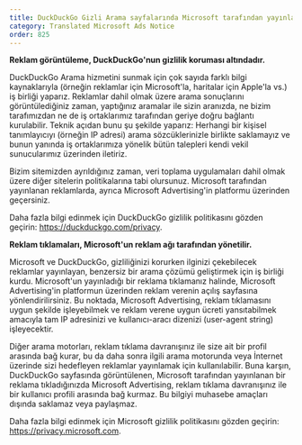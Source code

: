```yaml
---
title: DuckDuckGo Gizli Arama sayfalarında Microsoft tarafından yayınlanan reklamlar
category: Translated Microsoft Ads Notice
order: 825
---
```


**Reklam görüntüleme, DuckDuckGo'nun gizlilik koruması altındadır.**

DuckDuckGo Arama hizmetini sunmak için çok sayıda farklı bilgi kaynaklarıyla (örneğin reklamlar için Microsoft'la, haritalar için Apple'la vs.) iş birliği yaparız. Reklamlar dahil olmak üzere arama sonuçlarını görüntülediğiniz zaman, yaptığınız aramalar ile sizin aranızda, ne bizim tarafımızdan ne de iş ortaklarımız tarafından geriye doğru bağlantı kurulabilir. Teknik açıdan bunu şu şekilde yaparız: Herhangi bir kişisel tanımlayıcıyı (örneğin IP adresi) arama sözcüklerinizle birlikte saklamayız ve bunun yanında iş ortaklarımıza yönelik bütün talepleri kendi vekil sunucularımız üzerinden iletiriz.

Bizim sitemizden ayrıldığınız zaman, veri toplama uygulamaları dahil olmak üzere diğer sitelerin politikalarına tabi olursunuz. Microsoft tarafından yayınlanan reklamlarda, ayrıca Microsoft Advertising'in platformu üzerinden geçersiniz.

Daha fazla bilgi edinmek için DuckDuckGo gizlilik politikasını gözden geçirin: <https://duckduckgo.com/privacy>.

**Reklam tıklamaları, Microsoft'un reklam ağı tarafından yönetilir.**

Microsoft ve DuckDuckGo, gizliliğinizi korurken ilginizi çekebilecek reklamlar yayınlayan, benzersiz bir arama çözümü geliştirmek için iş birliği kurdu. Microsoft'un yayınladığı bir reklama tıklamanız halinde, Microsoft Advertising'in platformun üzerinden reklam verenin açılış sayfasına yönlendirilirsiniz. Bu noktada, Microsoft Advertising, reklam tıklamasını uygun şekilde işleyebilmek ve reklam verene uygun ücreti yansıtabilmek amacıyla tam IP adresinizi ve kullanıcı-aracı dizenizi (user-agent string) işleyecektir.

Diğer arama motorları, reklam tıklama davranışınız ile size ait bir profil arasında bağ kurar, bu da daha sonra ilgili arama motorunda veya İnternet üzerinde sizi hedefleyen reklamlar yayınlamak için kullanılabilir. Buna karşın, DuckDuckGo sayfasında görüntülenen, Microsoft tarafından yayınlanan bir reklama tıkladığınızda Microsoft Advertising, reklam tıklama davranışınız ile bir kullanıcı profili arasında bağ kurmaz. Bu bilgiyi muhasebe amaçları dışında saklamaz veya paylaşmaz.

Daha fazla bilgi edinmek için Microsoft gizlilik politikasını gözden geçirin: <https://privacy.microsoft.com>.
